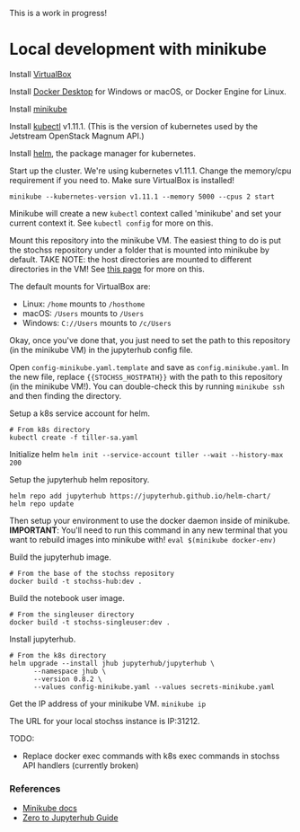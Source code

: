 
This is a work in progress!

# Local development with minikube

Install [VirtualBox](https://www.virtualbox.org/)

Install [Docker Desktop](https://www.docker.com/products/docker-desktop) for Windows or macOS, or Docker Engine for Linux.

Install [minikube](https://github.com/kubernetes/minikube) 

Install [kubectl](https://kubernetes.io/docs/reference/kubectl/overview/) v1.11.1. (This is the version of kubernetes used by the Jetstream OpenStack Magnum API.)

Install [helm](https://github.com/helm/helm), the package manager for kubernetes.

Start up the cluster. We're using kubernetes v1.11.1. Change the memory/cpu requirement if you need to. Make sure VirtualBox is installed!

```minikube --kubernetes-version v1.11.1 --memory 5000 --cpus 2 start```

Minikube will create a new `kubectl` context called 'minikube' and set your current context it. See `kubectl config` for more on this.

Mount this repository into the minikube VM. The easiest thing to do is put the stochss repository under a folder that is mounted into minikube by default. TAKE NOTE: the host directories are mounted to different directories in the VM! See [this page](https://minikube.sigs.k8s.io/docs/tasks/mount/) for more on this.

The default mounts for VirtualBox are: 

- Linux: `/home` mounts to `/hosthome`
- macOS: `/Users` mounts to `/Users`
- Windows: `C://Users` mounts to  `/c/Users`

Okay, once you've done that, you just need to set the path to this repository (in the minikube VM) in the jupyterhub config file.

Open `config-minikube.yaml.template` and save as `config.minikube.yaml`. In the new file, replace `{{STOCHSS_HOSTPATH}}` with the path to this repository (in the minikube VM!). You can double-check this by running `minikube ssh` and then finding the directory.

Setup a k8s service account for helm.
```
# From k8s directory
kubectl create -f tiller-sa.yaml
```

Initialize helm
```helm init --service-account tiller --wait --history-max 200```

Setup the jupyterhub helm repository.
```
helm repo add jupyterhub https://jupyterhub.github.io/helm-chart/
helm repo update
```

Then setup your environment to use the docker daemon inside of minikube. **IMPORTANT**: You'll need to run this command in any new terminal that you want to rebuild images into minikube with!
```eval $(minikube docker-env)```

Build the jupyterhub image.
```
# From the base of the stochss repository
docker build -t stochss-hub:dev .
```

Build the notebook user image.
```
# From the singleuser directory
docker build -t stochss-singleuser:dev .
```

Install jupyterhub.
```
# From the k8s directory
helm upgrade --install jhub jupyterhub/jupyterhub \
      --namespace jhub \
      --version 0.8.2 \
      --values config-minikube.yaml --values secrets-minikube.yaml
```

Get the IP address of your minikube VM.
```minikube ip```

The URL for your local stochss instance is IP:31212.

TODO:

- Replace docker exec commands with k8s exec commands in stochss API handlers (currently broken)


### References
- [Minikube docs](https://minikube.sigs.k8s.io/docs/)
- [Zero to Jupyterhub Guide](https://zero-to-jupyterhub.readthedocs.io/en/latest/index.html)
